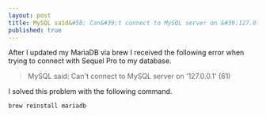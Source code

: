 ```yaml
---
layout: post
title: MySQL said&#58; Can&#39;t connect to MySQL server on &#39;127.0.0.1&#39; &#40;61&#41;
published: true
---
```


After I updated my MariaDB via brew I received the following error when trying to connect with Sequel Pro to my database.

> MySQL said: Can't connect to MySQL server on '127.0.0.1' (61)

I solved this problem with the following command.

```shell
brew reinstall mariadb
```